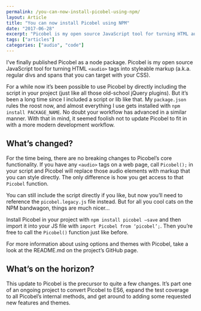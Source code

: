 ```yaml
---
permalink: /you-can-now-install-picobel-using-npm/
layout: Article
title: "You can now install Picobel using NPM"
date: "2017-06-28"
excerpt: "Picobel is my open source JavaScript tool for turning HTML audio tags into styleable markup."
tags: ["articles"]
categories: ["audio", "code"]
---
```


I’ve finally published Picobel as a node package. Picobel is my open source JavaScript tool for turning HTML `<audio>` tags into styleable markup (a.k.a. regular divs and spans that you can target with your CSS).

For a while now it’s been possible to use Picobel by directly including the script in your project (just like all those old-school jQuery plugins). But it’s been a long time since I included a script or lib like that. My `package.json` rules the roost now, and almost everything I use gets installed with `npm install PACKAGE_NAME`. No doubt your workflow has advanced in a similar manner. With that in mind, it seemed foolish not to update Picobel to fit in with a more modern development workflow.

## What’s changed?

For the time being, there are no breaking changes to Picobel’s core functionality. If you have any `<audio>` tags on a web page, call `Picobel();` in your script and Picobel will replace those audio elements with markup that you can style directly. The only difference is how you get access to that `Picobel` function.

You can still include the script directly if you like, but now you’ll need to reference the `picobel.legacy.js` file instead. But for all you cool cats on the NPM bandwagon, things are much nicer...

Install Picobel in your project with `npm install picobel —save` and then import it into your JS file with `import Picobel from ‘picobel’;`. Then you’re free to call the `Picobel()` function just like before.

For more information about using options and themes with Picobel, take a look at the README.md on the project’s GitHub page.

## What’s on the horizon?

This update to Picobel is the precursor to quite a few changes. It’s part one of an ongoing project to convert Picobel to ES6, expand the test coverage to all Picobel’s internal methods, and get around to adding some requested new features and themes.
